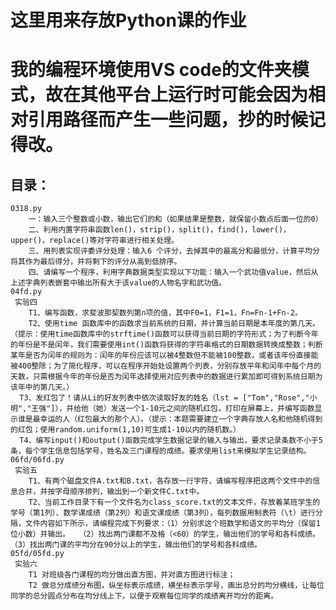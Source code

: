 #
这里用来存放Python课的作业
=
我的编程环境使用VS code的文件夹模式，故在其他平台上运行时可能会因为相对引用路径而产生一些问题，抄的时候记得改。
=
目录：
-
	0318.py
	  	一：输入三个整数或小数，输出它们的和（如果结果是整数，就保留小数点后面一位的0）
	  	二、利用内置字符串函数len()，strip()，split()，find()，lower()，upper()，replace()等对字符串进行相关处理。
	  	三、用列表实现评委评分处理：输入6 个评分，去掉其中的最高分和最低分，计算平均分将其作为最后得分，并将剩下的评分从高到低排序。
	  	四、请编写一个程序，利用字典数据类型实现以下功能：输入一个武功值value，然后从上述字典列表嵌套中输出所有大于该value的人物名字和武功值。
   	04fd.py
     实验四
	  	T1、编写函数，求斐波那契数列第n项的值，其中F0=1，F1=1，Fn=Fn-1+Fn-2。
	  	T2、使用time 函数库中的函数求当前系统的日期，并计算当前日期是本年度的第几天。（提示：使用time函数库中的strftime()函数可以获得当前日期的字符形式；为了判断今年的年份是不是闰年，我们需要使用int()函数将获得的字符串格式的日期数据转换成整数；判断某年是否为闰年的规则为：闰年的年份应该可以被4整数但不能被100整数，或者该年份直接能被400整除；为了简化程序，可以在程序开始处设置两个列表，分别存放平年和闰年中每个月的天数，只需根据今年的年份是否为闰年选择使用对应列表中的数据进行累加即可得到系统日期为该年中的第几天。）
	  T3、发红包了！请从Li的好友列表中依次读取好友的姓名（lst = ["Tom","Rose","小明","王强"]），并给他（她）发送一个1-10元之间的随机红包，打印在屏幕上，并编写函数显示谁是最幸运的人（红包最大的那个人）。（提示：本题需要建立一个字典存放人名和他随机得到的红包；使用random.uniform(1,10)可生成1-10以内的随机数。）
	  T4、编写input()和output()函数完成学生数据记录的输入与输出，要求记录条数不小于5条，每个学生信息包括学号，姓名及三门课程的成绩。要求使用list来模拟学生记录结构。
    06fd/06fd.py
     实验五
     	T1、有两个磁盘文件A.txt和B.txt，各存放一行字符，请编写程序把这两个文件中的信息合并，并按字母顺序排列，输出到一个新文件C.txt中。
		T2、当前工作目录下有一个文件名为class_score.txt的文本文件，存放着某班学生的学号（第1列）、数学课成绩（第2列）和语文课成绩（第3列），每列数据用制表符（\t）进行分隔，文件内容如下所示，请编程完成下列要求：（1）分别求这个班数学和语文的平均分（保留1位小数）并输出。  （2）找出两门课都不及格（<60）的学生，输出他们的学号和各科成绩。 （3）找出两门课的平均分在90分以上的学生，输出他们的学号和各科成绩。
  	05fd/05fd.py
     实验六
 		T1 对班级各门课程的均分做出直方图，并对直方图进行标注；
		T2 做总分成绩分布图，纵坐标表示成绩，横坐标表示学号，画出总分的均分横线，让每位同学的总分圆点分布在均分线上下，以便于观察每位同学的成绩离开均分的距离。

